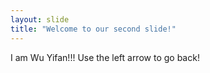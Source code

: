 ```yaml
---
layout: slide
title: "Welcome to our second slide!"
---
```

I am Wu Yifan!!!
Use the left arrow to go back!
